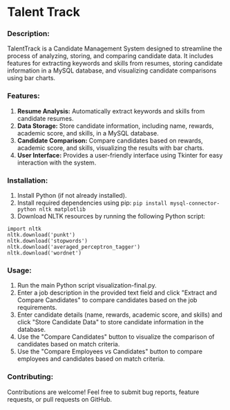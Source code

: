 # Talent Track
### Description:
TalentTrack is a Candidate Management System designed to streamline the process of analyzing, storing, and comparing candidate data. It includes features for extracting keywords and skills from resumes, storing candidate information in a MySQL database, and visualizing candidate comparisons using bar charts.

### Features:
1. **Resume Analysis:** Automatically extract keywords and skills from candidate resumes.
2. **Data Storage:** Store candidate information, including name, rewards, academic score, and skills, in a MySQL database.
3. **Candidate Comparison:** Compare candidates based on rewards, academic score, and skills, visualizing the results with bar charts.
4. **User Interface:** Provides a user-friendly interface using Tkinter for easy interaction with the system.

### Installation:
1. Install Python (if not already installed).
2. Install required dependencies using pip:
```pip install mysql-connector-python nltk matplotlib```
3. Download NLTK resources by running the following Python script:
```
import nltk
nltk.download('punkt')
nltk.download('stopwords')
nltk.download('averaged_perceptron_tagger')
nltk.download('wordnet')
```

### Usage:
1. Run the main Python script visualization-final.py.
2. Enter a job description in the provided text field and click "Extract and Compare Candidates" to compare candidates based on the job requirements.
3. Enter candidate details (name, rewards, academic score, and skills) and click "Store Candidate Data" to store candidate information in the database.
4. Use the "Compare Candidates" button to visualize the comparison of candidates based on match criteria.
5. Use the "Compare Employees vs Candidates" button to compare employees and candidates based on match criteria.

### Contributing:
Contributions are welcome! Feel free to submit bug reports, feature requests, or pull requests on GitHub.

